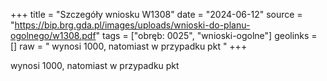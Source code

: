 +++
title = "Szczegóły wniosku W1308"
date = "2024-06-12"
source = "https://bip.brg.gda.pl/images/uploads/wnioski-do-planu-ogolnego/w1308.pdf"
tags = ["obręb: 0025", "wnioski-ogolne"]
geolinks = []
raw = " wynosi 1000, natomiast w przypadku pkt "
+++

 wynosi 1000, natomiast w przypadku pkt 


